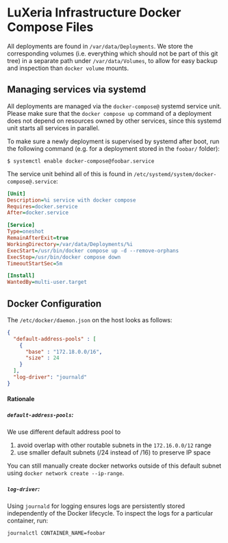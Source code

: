 # LuXeria Infrastructure Docker Compose Files

All deployments are found in `/var/data/Deployments`. We store the corresponding
volumes (i.e. everything which should not be part of this git tree) in a
separate path under `/var/data/Volumes`, to allow for easy backup and inspection
than `docker volume` mounts.

## Managing services via systemd

All deployments are managed via the `docker-compose@` systemd service unit.
Please make sure that the `docker compose up` command of a deployment does not
depend on resources owned by other services, since this systemd unit starts
all services in parallel.

To make sure a newly deployment is supervised by systemd after boot, run the
following command (e.g. for a deployment stored in the `foobar/` folder):

```console
$ systemctl enable docker-compose@foobar.service
```

The service unit behind all of this is found in
`/etc/systemd/system/docker-compose@.service`:


```ini
[Unit]
Description=%i service with docker compose
Requires=docker.service
After=docker.service

[Service]
Type=oneshot
RemainAfterExit=true
WorkingDirectory=/var/data/Deployments/%i
ExecStart=/usr/bin/docker compose up -d --remove-orphans
ExecStop=/usr/bin/docker compose down
TimeoutStartSec=5m

[Install]
WantedBy=multi-user.target
```

## Docker Configuration

The `/etc/docker/daemon.json` on the host looks as follows:

```json
{
  "default-address-pools" : [
    {
      "base" : "172.18.0.0/16",
      "size" : 24
    }
  ],
  "log-driver": "journald"
}
```

#### Rationale

##### `default-address-pools`:

We use different default address pool to

 1. avoid overlap with other routable subnets in the `172.16.0.0/12` range
 2. use smaller default subnets (/24 instead of /16) to preserve IP space

You can still manually create docker networks outside of this default subnet
using `docker network create --ip-range`.

##### `log-driver`:

Using `journald` for logging ensures logs are persistently stored independently
of the Docker lifecycle. To inspect the logs for a particular container, run:

```
journalctl CONTAINER_NAME=foobar
```